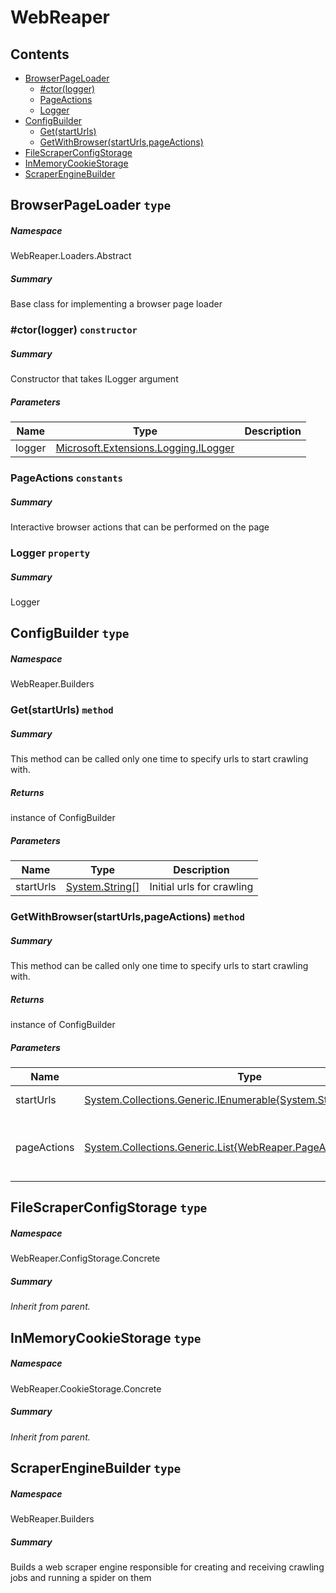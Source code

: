 <a name='assembly'></a>
# WebReaper

## Contents

- [BrowserPageLoader](#T-WebReaper-Loaders-Abstract-BrowserPageLoader 'WebReaper.Loaders.Abstract.BrowserPageLoader')
  - [#ctor(logger)](#M-WebReaper-Loaders-Abstract-BrowserPageLoader-#ctor-Microsoft-Extensions-Logging-ILogger- 'WebReaper.Loaders.Abstract.BrowserPageLoader.#ctor(Microsoft.Extensions.Logging.ILogger)')
  - [PageActions](#F-WebReaper-Loaders-Abstract-BrowserPageLoader-PageActions 'WebReaper.Loaders.Abstract.BrowserPageLoader.PageActions')
  - [Logger](#P-WebReaper-Loaders-Abstract-BrowserPageLoader-Logger 'WebReaper.Loaders.Abstract.BrowserPageLoader.Logger')
- [ConfigBuilder](#T-WebReaper-Builders-ConfigBuilder 'WebReaper.Builders.ConfigBuilder')
  - [Get(startUrls)](#M-WebReaper-Builders-ConfigBuilder-Get-System-String[]- 'WebReaper.Builders.ConfigBuilder.Get(System.String[])')
  - [GetWithBrowser(startUrls,pageActions)](#M-WebReaper-Builders-ConfigBuilder-GetWithBrowser-System-Collections-Generic-IEnumerable{System-String},System-Collections-Generic-List{WebReaper-PageActions-PageAction}- 'WebReaper.Builders.ConfigBuilder.GetWithBrowser(System.Collections.Generic.IEnumerable{System.String},System.Collections.Generic.List{WebReaper.PageActions.PageAction})')
- [FileScraperConfigStorage](#T-WebReaper-ConfigStorage-Concrete-FileScraperConfigStorage 'WebReaper.ConfigStorage.Concrete.FileScraperConfigStorage')
- [InMemoryCookieStorage](#T-WebReaper-CookieStorage-Concrete-InMemoryCookieStorage 'WebReaper.CookieStorage.Concrete.InMemoryCookieStorage')
- [ScraperEngineBuilder](#T-WebReaper-Builders-ScraperEngineBuilder 'WebReaper.Builders.ScraperEngineBuilder')

<a name='T-WebReaper-Loaders-Abstract-BrowserPageLoader'></a>
## BrowserPageLoader `type`

##### Namespace

WebReaper.Loaders.Abstract

##### Summary

Base class for implementing a browser page loader

<a name='M-WebReaper-Loaders-Abstract-BrowserPageLoader-#ctor-Microsoft-Extensions-Logging-ILogger-'></a>
### #ctor(logger) `constructor`

##### Summary

Constructor that takes ILogger argument

##### Parameters

| Name | Type | Description |
| ---- | ---- | ----------- |
| logger | [Microsoft.Extensions.Logging.ILogger](#T-Microsoft-Extensions-Logging-ILogger 'Microsoft.Extensions.Logging.ILogger') |  |

<a name='F-WebReaper-Loaders-Abstract-BrowserPageLoader-PageActions'></a>
### PageActions `constants`

##### Summary

Interactive browser actions that can be performed on the page

<a name='P-WebReaper-Loaders-Abstract-BrowserPageLoader-Logger'></a>
### Logger `property`

##### Summary

Logger

<a name='T-WebReaper-Builders-ConfigBuilder'></a>
## ConfigBuilder `type`

##### Namespace

WebReaper.Builders

<a name='M-WebReaper-Builders-ConfigBuilder-Get-System-String[]-'></a>
### Get(startUrls) `method`

##### Summary

This method can be called only one time to specify urls to start crawling with.

##### Returns

instance of ConfigBuilder

##### Parameters

| Name | Type | Description |
| ---- | ---- | ----------- |
| startUrls | [System.String[]](http://msdn.microsoft.com/query/dev14.query?appId=Dev14IDEF1&l=EN-US&k=k:System.String[] 'System.String[]') | Initial urls for crawling |

<a name='M-WebReaper-Builders-ConfigBuilder-GetWithBrowser-System-Collections-Generic-IEnumerable{System-String},System-Collections-Generic-List{WebReaper-PageActions-PageAction}-'></a>
### GetWithBrowser(startUrls,pageActions) `method`

##### Summary

This method can be called only one time to specify urls to start crawling with.

##### Returns

instance of ConfigBuilder

##### Parameters

| Name | Type | Description |
| ---- | ---- | ----------- |
| startUrls | [System.Collections.Generic.IEnumerable{System.String}](http://msdn.microsoft.com/query/dev14.query?appId=Dev14IDEF1&l=EN-US&k=k:System.Collections.Generic.IEnumerable 'System.Collections.Generic.IEnumerable{System.String}') | Initial urls for crawling |
| pageActions | [System.Collections.Generic.List{WebReaper.PageActions.PageAction}](http://msdn.microsoft.com/query/dev14.query?appId=Dev14IDEF1&l=EN-US&k=k:System.Collections.Generic.List 'System.Collections.Generic.List{WebReaper.PageActions.PageAction}') | Actions to perform on the page via a browser |

<a name='T-WebReaper-ConfigStorage-Concrete-FileScraperConfigStorage'></a>
## FileScraperConfigStorage `type`

##### Namespace

WebReaper.ConfigStorage.Concrete

##### Summary

*Inherit from parent.*

<a name='T-WebReaper-CookieStorage-Concrete-InMemoryCookieStorage'></a>
## InMemoryCookieStorage `type`

##### Namespace

WebReaper.CookieStorage.Concrete

##### Summary

*Inherit from parent.*

<a name='T-WebReaper-Builders-ScraperEngineBuilder'></a>
## ScraperEngineBuilder `type`

##### Namespace

WebReaper.Builders

##### Summary

Builds a web scraper engine responsible for creating and receiving crawling jobs and running a spider on them
